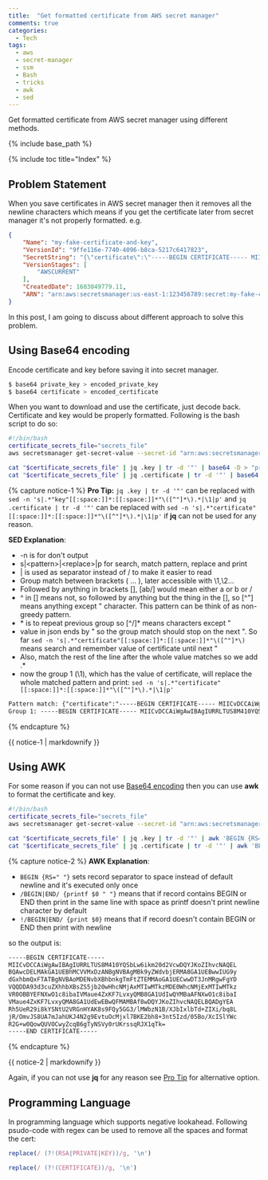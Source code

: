 ```yaml
---
title:  "Get formatted certificate from AWS secret manager"
comments: true
categories: 
  - Tech
tags:
  - aws
  - secret-manager
  - ssm
  - Bash
  - tricks
  - awk
  - sed
---
```


Get formatted certificate from AWS secret manager using different methods.

{% include base_path %}

{% include toc title="Index" %}

## Problem Statement

When you save certificates in AWS secret manager then it removes all the newline characters which means if you get the certificate later from secret manager it's not properly formatted. e.g.

```json
{
    "Name": "my-fake-certificate-and-key",
    "VersionId": "9ffe116e-7740-4096-b8ca-5217c6417823",
    "SecretString": "{\"certificate\":\"-----BEGIN CERTIFICATE----- MIICvDCCAiWgAwIBAgIURRLTUS8M410YQSbLw6ikm20d2VcwDQYJKoZIhvcNAQEL BQAwcDELMAkGA1UEBhMCVVMxDzANBgNVBAgMBk9yZWdvbjERMA8GA1UEBwwIUG9y dGxhbmQxFTATBgNVBAoMDENvbXBhbnkgTmFtZTEMMAoGA1UECwwDT3JnMRgwFgYD VQQDDA93d3cuZXhhbXBsZS5jb20wHhcNMjAxMTIwMTkzMDE0WhcNMjExMTIwMTkz VR0OBBYEFNXwO1c8ibaIVMaue4ZxKF7LvxyQMB8GA1UdIwQYMBaAFNXwO1c8ibaI VMaue4ZxKF7LvxyQMA8GA1UdEwEB/wQFMAMBAf8wDQYJKoZIhvcNAQELBQADgYEA Rh5UeR29i8kYSNtU2VRGnHYAK8s9FQy5GG3/lMWbzN1B/XJbIxlbTd+ZIXi/bq8L jR/OmvJS8UA7mJahUKJ4N2g9EvtuOcMjxl7BKE2bh8+3nt5Izd/05Bo/XcISlYWc R2G+w0QowQUVOCwyZcqB6gTyNSVy0rUKrssqRJX1qTk= -----END CERTIFICATE-----\", \"key\": \"-----BEGIN RSA PRIVATE KEY----- MIIC1DBOBgkqhkiG9w0BBQ0wQTApBgkqhkiG9w0BBQwwHAQIZ5X0htdHmJECAggA MAwGCCqGSIb3DQIJBQAwFAYIKoZIhvcNAwcECNFM5lixm1GfBIICgIBtV5Ig0h0I 8wzJfx4ffO3fjsy/qDg14zj5rHK3QlT11SW92AFrMYvmkKNzVBb8pOK1yQFjrM8m 9QBa1Kr3rfQ1CPiljm6XJahLKZ5ev/FmvQEx9KNo7be55+KAJ0uo+S+xRdgMP/Nf lecSRWGns30VsESDrXA9fbt8jdNyNEEAkMruAMajHNzSgQcOWHERt/Go6nWnEYBJ gifV6uSnCZXO6BZFYI28cubimX5LRISJY4HFDwp/desFJkzgPk5VWyrvOS2hYbW/ z9dgW4/lONK9cv/ktL9Yz9ZwmxlX9xGoPGC0hZ+U3nM1L6S322DC9wW23oYTbOE4 FOd+GTIAEXA07/o3chg09J7b+8aGw7ehN+P6WTO5n+pCLaV7Vg63hmodiktcp8VQ FS/iOVg1OhcE5gIKxbptrc5gryBrsX38WNuXryTBzJkHiptAbi99AfdlelaDA+iN QQn/QgWuPRQ= -----END RSA PRIVATE KEY-----\"}",
    "VersionStages": [
        "AWSCURRENT"
    ],
    "CreatedDate": 1603049779.11,
    "ARN": "arn:aws:secretsmanager:us-east-1:123456789:secret:my-fake-certificate-and-key-XQuwafs"
}
```

In this post, I am going to discuss about different approach to solve this problem.

## Using Base64 encoding

Encode certificate and key before saving it into secret manager.

```bash
$ base64 private_key > encoded_private_key
$ base64 certificate > encoded_certificate
```

When you want to download and use the certificate, just decode back. Certificate and key would be properly formatted. Following is the bash script to do so:

```bash
#!/bin/bash
certificate_secrets_file="secrets_file"
aws secretsmanager get-secret-value --secret-id "arn:aws:secretsmanager:us-east-1:123456789:secret:my-fake-certificate-and-key-XQuwafs" --query "SecretString" --output text > "$certificate_secrets_file"

cat "$certificate_secrets_file" | jq .key | tr -d '"' | base64 -D > "private_key"
cat "$certificate_secrets_file" | jq .certificate | tr -d '"' | base64 -D > "certificate"
```

{% capture notice-1 %}
**Pro Tip:** `jq .key | tr -d '"'` can be replaced with `sed -n 's|.*"key"[[:space:]]*:[[:space:]]*"\([^"]*\).*|\1|p'` and `jq .certificate | tr -d '"'` can be replaced with `sed -n 's|.*"certificate"[[:space:]]*:[[:space:]]*"\([^"]*\).*|\1|p'` if **jq** can not be used for any reason.

**SED Explanation**:

- -n is for don't output
- s\|\<pattern\>\|\<replace\>\|p for search, match pattern, replace and print
- \| is used as separator instead of / to make it easier to read
- Group match between brackets \( ... \), later accessible with \1,\2...
- Followed by anything in brackets [], [ab/] would mean either a or b or /
- ^ in [] means not, so followed by anything but the thing in the [], so [^\"] means anything except \" character. This pattern can be think of as non-greedy pattern.
- \* is to repeat previous group so [^/]* means characters except \"
- value in json ends by \" so the group match should stop on the next \". So far `sed -n 's|.*"certificate"[[:space:]]*:[[:space:]]*"\([^"]*\)` means search and remember value of certificate until next \"
- Also, match the rest of the line after the whole value matches so we add .*
- now the group 1 (\1), which has the value of certificate, will replace the whole matched pattern and print: `sed -n 's|.*"certificate"[[:space:]]*:[[:space:]]*"\([^"]*\).*|\1|p'`

```html
Pattern match: {"certificate":"-----BEGIN CERTIFICATE----- MIICvDCCAiWgAwIBAgIURRLTUS8M410YQSbLw6ikm20d2VcwDQYJKoZIhvcNAQEL BQAwcDELMAkGA1UEBhMCVVMxDzANBgNVBAgMBk9yZWdvbjERMA8GA1UEBwwIUG9y dGxhbmQxFTATBgNVBAoMDENvbXBhbnkgTmFtZTEMMAoGA1UECwwDT3JnMRgwFgYD VQQDDA93d3cuZXhhbXBsZS5jb20wHhcNMjAxMTIwMTkzMDE0WhcNMjExMTIwMTkz VR0OBBYEFNXwO1c8ibaIVMaue4ZxKF7LvxyQMB8GA1UdIwQYMBaAFNXwO1c8ibaI VMaue4ZxKF7LvxyQMA8GA1UdEwEB/wQFMAMBAf8wDQYJKoZIhvcNAQELBQADgYEA Rh5UeR29i8kYSNtU2VRGnHYAK8s9FQy5GG3/lMWbzN1B/XJbIxlbTd+ZIXi/bq8L jR/OmvJS8UA7mJahUKJ4N2g9EvtuOcMjxl7BKE2bh8+3nt5Izd/05Bo/XcISlYWc R2G+w0QowQUVOCwyZcqB6gTyNSVy0rUKrssqRJX1qTk= -----END CERTIFICATE-----", "key": "-----BEGIN RSA PRIVATE KEY----- MIIC1DBOBgkqhkiG9w0BBQ0wQTApBgkqhkiG9w0BBQwwHAQIZ5X0htdHmJECAggA MAwGCCqGSIb3DQIJBQAwFAYIKoZIhvcNAwcECNFM5lixm1GfBIICgIBtV5Ig0h0I 8wzJfx4ffO3fjsy/qDg14zj5rHK3QlT11SW92AFrMYvmkKNzVBb8pOK1yQFjrM8m 9QBa1Kr3rfQ1CPiljm6XJahLKZ5ev/FmvQEx9KNo7be55+KAJ0uo+S+xRdgMP/Nf lecSRWGns30VsESDrXA9fbt8jdNyNEEAkMruAMajHNzSgQcOWHERt/Go6nWnEYBJ gifV6uSnCZXO6BZFYI28cubimX5LRISJY4HFDwp/desFJkzgPk5VWyrvOS2hYbW/ z9dgW4/lONK9cv/ktL9Yz9ZwmxlX9xGoPGC0hZ+U3nM1L6S322DC9wW23oYTbOE4 FOd+GTIAEXA07/o3chg09J7b+8aGw7ehN+P6WTO5n+pCLaV7Vg63hmodiktcp8VQ FS/iOVg1OhcE5gIKxbptrc5gryBrsX38WNuXryTBzJkHiptAbi99AfdlelaDA+iN QQn/QgWuPRQ= -----END RSA PRIVATE KEY-----"}
Group 1: -----BEGIN CERTIFICATE----- MIICvDCCAiWgAwIBAgIURRLTUS8M410YQSbLw6ikm20d2VcwDQYJKoZIhvcNAQEL BQAwcDELMAkGA1UEBhMCVVMxDzANBgNVBAgMBk9yZWdvbjERMA8GA1UEBwwIUG9y dGxhbmQxFTATBgNVBAoMDENvbXBhbnkgTmFtZTEMMAoGA1UECwwDT3JnMRgwFgYD VQQDDA93d3cuZXhhbXBsZS5jb20wHhcNMjAxMTIwMTkzMDE0WhcNMjExMTIwMTkz VR0OBBYEFNXwO1c8ibaIVMaue4ZxKF7LvxyQMB8GA1UdIwQYMBaAFNXwO1c8ibaI VMaue4ZxKF7LvxyQMA8GA1UdEwEB/wQFMAMBAf8wDQYJKoZIhvcNAQELBQADgYEA Rh5UeR29i8kYSNtU2VRGnHYAK8s9FQy5GG3/lMWbzN1B/XJbIxlbTd+ZIXi/bq8L jR/OmvJS8UA7mJahUKJ4N2g9EvtuOcMjxl7BKE2bh8+3nt5Izd/05Bo/XcISlYWc R2G+w0QowQUVOCwyZcqB6gTyNSVy0rUKrssqRJX1qTk= -----END CERTIFICATE-----
```
{% endcapture %}

<div class="notice" id="notice1">
  {{ notice-1 | markdownify }}
</div>

## Using AWK

For some reason if you can not use [Base64 encoding](#using-base64-encoding) then you can use **awk** to format the certificate and key.

```bash
#!/bin/bash
certificate_secrets_file="secrets_file"
aws secretsmanager get-secret-value --secret-id "arn:aws:secretsmanager:us-east-1:123456789:secret:my-fake-certificate-and-key-XQuwafs" --query "SecretString" --output text > "$certificate_secrets_file"

cat "$certificate_secrets_file" | jq .key | tr -d '"' | awk 'BEGIN {RS=" "} /BEGIN|END|RSA|PRIVATE/ {printf $0 " "}; !/BEGIN|END|RSA|PRIVATE/ {print $0}' > "private_key"
cat "$certificate_secrets_file" | jq .certificate | tr -d '"' | awk 'BEGIN {RS=" "} /BEGIN|END/ {printf $0 " "}; !/BEGIN|END/ {print $0}' > "certificate"
```

{% capture notice-2 %}
**AWK Explanation**:

- `BEGIN {RS=" "}` sets record separator to space instead of default newline and it's executed only once
- `/BEGIN|END/ {printf $0 " "}` means that if record contains BEGIN or END then print in the same line with space as printf doesn't print newline character by default
- `!/BEGIN|END/ {print $0}` means that if record doesn't contain BEGIN or END then print with newline

so the output is:
```html
-----BEGIN CERTIFICATE-----
MIICvDCCAiWgAwIBAgIURRLTUS8M410YQSbLw6ikm20d2VcwDQYJKoZIhvcNAQEL
BQAwcDELMAkGA1UEBhMCVVMxDzANBgNVBAgMBk9yZWdvbjERMA8GA1UEBwwIUG9y
dGxhbmQxFTATBgNVBAoMDENvbXBhbnkgTmFtZTEMMAoGA1UECwwDT3JnMRgwFgYD
VQQDDA93d3cuZXhhbXBsZS5jb20wHhcNMjAxMTIwMTkzMDE0WhcNMjExMTIwMTkz
VR0OBBYEFNXwO1c8ibaIVMaue4ZxKF7LvxyQMB8GA1UdIwQYMBaAFNXwO1c8ibaI
VMaue4ZxKF7LvxyQMA8GA1UdEwEBwQFMAMBAf8wDQYJKoZIhvcNAQELBQADgYEA
Rh5UeR29i8kYSNtU2VRGnHYAK8s9FQy5GG3/lMWbzN1B/XJbIxlbTd+ZIXi/bq8L
jR/OmvJS8UA7mJahUKJ4N2g9EvtuOcMjxl7BKE2bh8+3nt5Izd/05Bo/XcISlYWc
R2G+w0QowQUVOCwyZcqB6gTyNSVy0rUKrssqRJX1qTk=
-----END CERTIFICATE-----
```
{% endcapture %}

<div class="notice" id="notice2">
  {{ notice-2 | markdownify }}
</div>

Again, if you can not use **jq** for any reason see [Pro Tip](#notice1) for alternative option.

## Programming Language

In programming language which supports negative lookahead. Following psudo-code with regex can be used to remove all the spaces and format the cert:

```javascript
replace(/ (?!(RSA|PRIVATE|KEY))/g, '\n')

replace(/ (?!(CERTIFICATE))/g, '\n')
```
